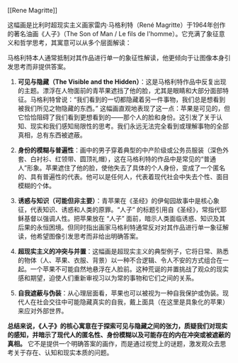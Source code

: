 
[[Rene Magritte]]

这幅画是比利时超现实主义画家雷内·马格利特（René Magritte）于1964年创作的著名油画《人子》（The Son of Man / Le fils de l'homme）。它充满了象征意义和哲学思考，其寓意可以从多个层面解读：

马格利特本人通常抵制对其作品进行单一的象征性解读，他更倾向于让图像本身引发思考而非提供答案。

1. **可见与隐藏（The Visible and the Hidden）**：这是马格利特作品中反复出现的主题。漂浮在人物面前的青苹果遮挡了他的脸，尤其是眼睛和大部分面部特征。马格利特曾说：“我们看到的一切都隐藏着另一件事物，我们总是想看到被我们所见之物隐藏的东西。” 这幅画直观地表现了这一点：苹果是可见的，但它恰恰阻碍了我们看到更想看到的——那个人的脸和身份。这引发了关于认知、现实和我们感知局限性的思考。我们永远无法完全看到或理解事物的全部真相，总有东西被遮蔽。
    
2. **身份的模糊与普遍性**：画中的男子穿着典型的中产阶级或公务员服装（深色外套、白衬衫、红领带、圆顶礼帽），这在马格利特的作品中是常见的“普通人”形象。苹果遮住了他的脸，使他失去了具体的个人身份，变成了一个匿名的、具有普遍性的代表。他可以是任何人，代表着现代社会中失去个性、面目模糊的个体。
    
3. **诱惑与知识（可能但非主要）**：青苹果在《圣经》的伊甸园故事中是核心象征，代表知识、诱惑和人类的原罪。“人子” 的标题引用自《圣经》，常指代耶稣基督以强调人性。把苹果放在 “人子” 面前，暗示人类面临诱惑、知识及其后果的永恒困境。但同时指出画家马格利特通常反对对其作品进行单一象征解读，他希望图像引发思考而非给出明确答案。


    
6. **超现实主义的冲突与并置**：这幅画是超现实主义的典型例子，它将日常、熟悉的物体（人、苹果、衣服、背景）以一种不合逻辑、令人不安的方式组合在一起。一个苹果不可能自然地悬浮在人脸前。这种荒诞的并置挑战了观众的现实感和期望，迫使人们重新审视习以为常的事物和它们之间的关系。
    
7. **自我遮蔽与伪装**：从心理层面看，苹果也可以被视为一种自我保护或伪装。现代人在社会交往中可能隐藏真实的自我，戴上面具（在这里是具象化的苹果）来应对外部世界。
    

**总结来说，《人子》的核心寓意在于探索可见与隐藏之间的张力，质疑我们对现实的感知，并暗示了现代人的匿名性、身份模糊以及可能存在的内在冲突或被遮蔽的真相。** 它不是提供一个明确答案的画作，而是通过视觉上的谜题，激发观众去思考关于存在、认知和现实本质的问题。